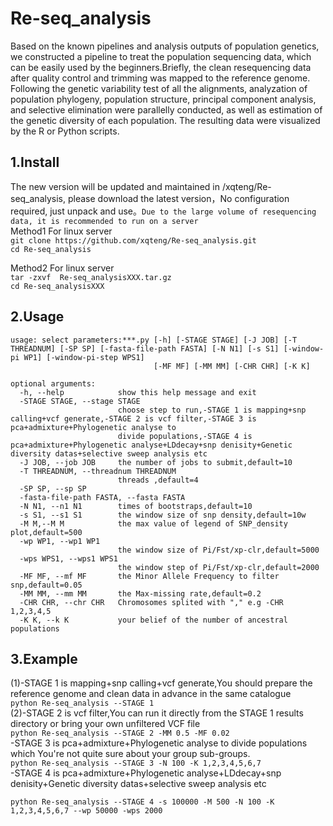 # Re-seq_analysis

Based on the known pipelines and analysis outputs of population genetics, we constructed a pipeline to treat the population sequencing data, which can be easily used by the beginners.Briefly, the clean resequencing data after quality control and trimming was mapped to the reference genome. Following the genetic variability test of all the alignments, analyzation of population phylogeny, population structure, principal component analysis, and selective elimination were parallelly conducted, as well as estimation of the genetic diversity of each population. The resulting data were visualized by the R or Python scripts.

1.Install
--
The new version will be updated and maintained in /xqteng/Re-seq_analysis, please  download the latest version，No configuration required, just unpack and use。`Due to the large volume of resequencing data, it is recommended to run on a server`
<br>Method1 For linux server
<br>`git clone https://github.com/xqteng/Re-seq_analysis.git` 
<br>`cd Re-seq_analysis`<br/>

Method2 For linux server
 <br>`tar -zxvf  Re-seq_analysisXXX.tar.gz`
    <br> `cd Re-seq_analysisXXX`<br/>

2.Usage
--
```
usage: select parameters:***.py [-h] [-STAGE STAGE] [-J JOB] [-T THREADNUM] [-SP SP] [-fasta-file-path FASTA] [-N N1] [-s S1] [-window-pi WP1] [-window-pi-step WPS1]
                                [-MF MF] [-MM MM] [-CHR CHR] [-K K]

optional arguments:
  -h, --help            show this help message and exit
  -STAGE STAGE, --stage STAGE
                        choose step to run,-STAGE 1 is mapping+snp calling+vcf generate,-STAGE 2 is vcf filter,-STAGE 3 is pca+admixture+Phylogenetic analyse to
                        divide populations,-STAGE 4 is pca+admixture+Phylogenetic analyse+LDdecay+snp denisity+Genetic diversity datas+selective sweep analysis etc
  -J JOB, --job JOB     the number of jobs to submit,default=10
  -T THREADNUM, --threadnum THREADNUM
                        threads ,default=4
  -SP SP, --sp SP
  -fasta-file-path FASTA, --fasta FASTA
  -N N1, --n1 N1        times of bootstraps,default=10
  -s S1, --s1 S1        the window size of snp density,default=10w
  -M M,--M M            the max value of legend of SNP_density plot,default=500
  -wp WP1, --wp1 WP1
                        the window size of Pi/Fst/xp-clr,default=5000
  -wps WPS1, --wps1 WPS1
                        the window step of Pi/Fst/xp-clr,default=2000
  -MF MF, --mf MF       the Minor Allele Frequency to filter snp,default=0.05
  -MM MM, --mm MM       the Max-missing rate,default=0.2
  -CHR CHR, --chr CHR   Chromosomes splited with "," e.g -CHR 1,2,3,4,5
  -K K, --k K           your belief of the number of ancestral populations
```
3.Example
---
(1)-STAGE 1 is mapping+snp calling+vcf generate,You should prepare the reference genome and clean data in advance in the same catalogue
<br>`python Re-seq_analysis --STAGE 1`
<br>(2)-STAGE 2 is vcf filter,You can run it directly from the STAGE 1 results directory or bring your own unfiltered VCF file
<br>`python Re-seq_analysis --STAGE 2 -MM 0.5 -MF 0.02`
<br>-STAGE 3 is pca+admixture+Phylogenetic analyse to divide populations which You're not quite sure about your group sub-groups.
<br>`python Re-seq_analysis --STAGE 3 -N 100 -K 1,2,3,4,5,6,7 `
<br>-STAGE 4 is pca+admixture+Phylogenetic analyse+LDdecay+snp denisity+Genetic diversity datas+selective sweep analysis etc
```
python Re-seq_analysis --STAGE 4 -s 100000 -M 500 -N 100 -K 1,2,3,4,5,6,7 --wp 50000 -wps 2000
```

